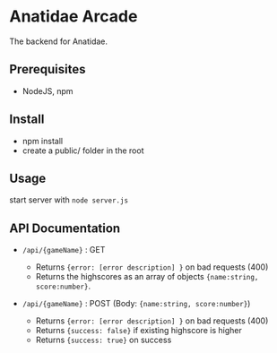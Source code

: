 # Anatidae Arcade

The backend for Anatidae.

## Prerequisites 
- NodeJS, npm

## Install
- npm install
- create a public/ folder in the root

## Usage
start server with `node server.js`

## API Documentation

- `/api/{gameName}` : GET
  - Returns `{error: [error description] }` on bad requests (400)
  - Returns the highscores as an array of objects `{name:string, score:number}`.

- `/api/{gameName}` : POST (Body: `{name:string, score:number}`)
  - Returns `{error: [error description] }` on bad requests (400)
  - Returns `{success: false}` if existing highscore is higher
  - Returns `{success: true}` on success
